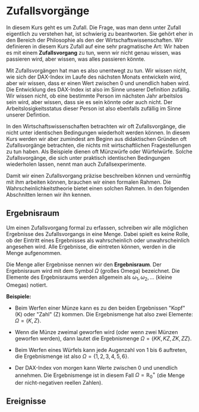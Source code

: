 # Zufallsvorgänge

In diesem Kurs geht es um Zufall. Die Frage, was man denn unter Zufall eigentlich
zu verstehen hat, ist schwierig zu beantworten. Sie gehört eher in den Bereich der
Philosophie als den der Wirtschaftswissenschaften. Wir definieren in diesem Kurs
Zufall auf eine sehr pragmatische Art: Wir haben es mit einem **Zufallsvorgang**
zu tun, wenn wir nicht genau wissen, was passieren wird, aber wissen, was alles
passieren könnte. 

Mit Zufallsvorgängen hat man es also unentwegt zu tun. Wir wissen nicht, wie
sich der DAX-Index im Laufe des nächsten Monats entwickeln wird, aber wir
wissen, dass er einen Wert zwischen 0 und unendlich haben wird. Die
Entwicklung des DAX-Index ist also im Sinne unserer Definition zufällig. 
Wir wissen nicht, ob eine bestimmte Person im nächsten Jahr arbeitslos sein 
wird, aber wissen, dass sie es sein könnte oder auch nicht. Der
Arbeitslosigkeitsstatus dieser Person ist also ebenfalls zufällig im
Sinne unserer Defintion.

In den Wirtschaftswissenschaften betrachten wir oft Zufallsvorgänge, die
nicht unter identischen Bedingungen wiederholt werden können. In 
diesem Kurs werden wir aber zumindest am Beginn aus didaktischen
Gründen oft Zufallsvorgänge betrachten, die nichts mit wirtschaftlichen
Fragestellungen zu tun haben. Als Beispiele dienen oft Münzwürfe
oder Würfelwürfe. Solche Zufallsvorgänge, die sich unter praktisch
identischen Bedingungen wiederholen lassen, nennt man auch
Zufallsexperimente. 

Damit wir einen Zufallsvorgang präzise beschreiben können und vernünftig
mit ihm arbeiten können, brauchen wir einen formalen Rahmen. 
Die Wahrscheinlichkeitstheorie bietet einen solchen Rahmen. In
den folgenden Abschnitten lernen wir ihn kennen.

## Ergebnisraum

Um einen Zufallsvorgang formal zu erfassen, schreiben wir alle
möglichen Ergebnisse des Zufallsvorgangs in eine Menge. Dabei spielt
es keine Rolle, ob der Eintritt eines Ergebnisses als wahrscheinlich 
oder unwahrscheinlich angesehen wird. Alle Ergebnisse, die eintreten
können, werden in die Menge aufgenommen. 

Die Menge aller Ergebnisse nennen wir den **Ergebnisraum**. 
Der Ergebnisraum wird mit dem Symbol $\Omega$ (großes Omega) bezeichnet.
Die Elemente des Ergebnisraums werden allgemein als 
$\omega_1,\omega_2,\ldots$ (kleine Omegas) notiert.

**Beispiele:**

- Beim Werfen einer Münze kann es zu den beiden Ergebnissen "Kopf" (K)
oder "Zahl" (Z) kommen. Die Ergebnismenge hat also zwei Elemente:
$\Omega=\{K,Z\}$.

- Wenn die Münze zweimal geworfen wird (oder wenn zwei Münzen
geworfen werden), dann lautet die Ergebnismenge $\Omega=\{KK,KZ,ZK,ZZ\}$.

- Beim Werfen eines Würfels kann jede Augenzahl von 1 bis 6 auftreten,
die Ergebnismenge ist also $\Omega=\{1,2,3,4,5,6\}$.

- Der DAX-Index von morgen kann Werte zwischen 0 und unendlich annehmen.
Die Ergebnismenge ist in diesem Fall $\Omega=\mathbb{R}^+_0$ (die
Menge der nicht-negativen reellen Zahlen).




## Ereignisse
